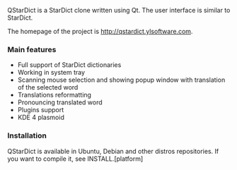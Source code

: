 QStarDict is a StarDict clone written using Qt. The user interface
is similar to StarDict.

The homepage of the project is <http://qstardict.ylsoftware.com>.

### Main features ###
* Full support of StarDict dictionaries
* Working in system tray
* Scanning mouse selection and showing popup window with translation of the
  selected word
* Translations reformatting
* Pronouncing translated word
* Plugins support
* KDE 4 plasmoid

### Installation ###
QStarDict is available in Ubuntu, Debian and other distros repositories. 
If you want to compile it, see INSTALL.[platform]

